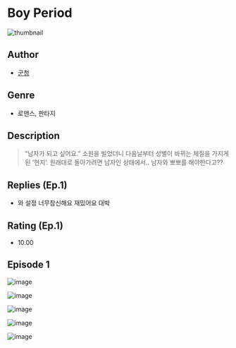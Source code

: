 # Boy Period
![thumbnail](https://image-comic.pstatic.net/user_contents_data/challenge_comic/2023/05/24/365248/upload_3847589639102871652_480x623.jpeg)

## Author
- [군청](https://comic.naver.com/artistTitle?id=365248)

## Genre
- 로맨스, 판타지

## Description
> “남자가 되고 싶어요.” 소원을 빌었더니 다음날부터 성별이 바뀌는 체질을 가지게 된 ‘현지’. 원래대로 돌아가려면 남자인 상태에서.. 남자와 뽀뽀를 해야한다고??

## Replies (Ep.1)
- 와 설정 너무참신해요 재밌어요 대박

## Rating (Ep.1)
- 10.00

## Episode 1
![image](https://image-comic.pstatic.net/user_contents_data/challenge_comic/2023/05/24/365248/upload_4122257526508249954.jpeg)

![image](https://image-comic.pstatic.net/user_contents_data/challenge_comic/2023/05/24/365248/upload_7148165014151901284.jpeg)

![image](https://image-comic.pstatic.net/user_contents_data/challenge_comic/2023/05/24/365248/upload_7377848793605290034.jpeg)

![image](https://image-comic.pstatic.net/user_contents_data/challenge_comic/2023/05/24/365248/upload_4050816779988186163.jpeg)

![image](https://image-comic.pstatic.net/user_contents_data/challenge_comic/2023/05/24/365248/upload_7364899634694928182.jpeg)
